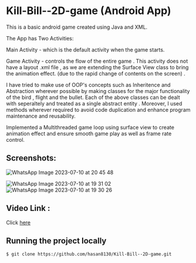 # Kill-Bill--2D-game (Android App)
This is a basic android game created using Java and XML.

The App has Two Activities:

Main Activity - which is the default activity when the game starts.

Game Activity -  controls the flow of the entire game  . This activity does not have a layout .xml file , as we are extending 
the Surface View class to bring the animation effect. (due to the rapid change of contents on the screen) .

I have tried to make use of OOP's concepts such as Inheritence and Abstraction wherever possible by making classes for the major functionality of the bird , flight and the bullet. 
Each of the above classes can be dealt with seperaltely and treated as a single abstract entity .
Moreover, I used methods wherever required to avoid code duplication and enhance program maintenance and reusability.

Implemented a Multithreaded game loop using surface view to create animation effect and ensure smooth game play as well as frame
rate control.

## Screenshots:
![WhatsApp Image 2023-07-10 at 20 45 48](https://github.com/hasan8130/Kill-Bill--2D-game/assets/67535635/a7ec98a8-f5ac-40ab-9139-0d3b7c17c10d)

![WhatsApp Image 2023-07-10 at 19 31 02](https://github.com/hasan8130/Facial-Recognition-Attendance-System/assets/67535635/73da0b78-336a-496d-83c3-053acd0a127e)
![WhatsApp Image 2023-07-10 at 19 30 26](https://github.com/hasan8130/Facial-Recognition-Attendance-System/assets/67535635/3b88c2c5-5f27-4150-8a33-294db43c6d0d)

## Video Link :
Click [here](https://youtu.be/lUNWiQCV1v4)

## Running the project locally
```bash
$ git clone https://github.com/hasan8130/Kill-Bill--2D-game.git
```


